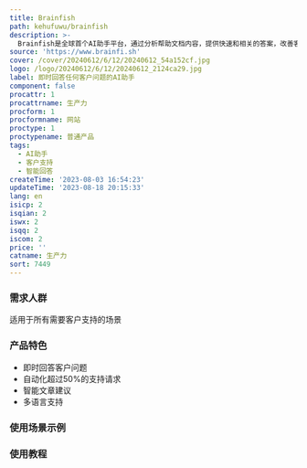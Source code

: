 ```yaml
---
title: Brainfish
path: kehufuwu/brainfish
description: >-
  Brainfish是全球首个AI助手平台，通过分析帮助文档内容，提供快速和相关的答案，改善客户支持体验。它能自动回答超过50%的支持请求，使客户能轻松获得即时答案。通过智能文章建议，提升文档质量，发现客户需求并提供解决方案。支持多语言，适用于各种生产力场景。
source: 'https://www.brainfi.sh'
cover: /cover/20240612/6/12/20240612_54a152cf.jpg
logo: /logo/20240612/6/12/20240612_2124ca29.jpg
label: 即时回答任何客户问题的AI助手
component: false
procattr: 1
procattrname: 生产力
procform: 1
procformname: 网站
proctype: 1
proctypename: 普通产品
tags:
  - AI助手
  - 客户支持
  - 智能回答
createTime: '2023-08-03 16:54:23'
updateTime: '2023-08-18 20:15:33'
lang: en
isicp: 2
isqian: 2
iswx: 2
isqq: 2
iscom: 2
price: ''
catname: 生产力
sort: 7449
---
```




### 需求人群
适用于所有需要客户支持的场景

### 产品特色
- 即时回答客户问题
- 自动化超过50%的支持请求
- 智能文章建议
- 多语言支持

### 使用场景示例


### 使用教程


  
